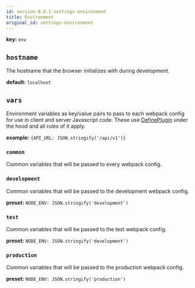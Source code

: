 ```yaml
---
id: version-8.0.1-settings-environment
title: Environment
original_id: settings-environment
---
```


**key:** `env`

## `hostname`
The hostname that the browser initializes with during development.

**default:**
`localhost`

## `vars`
Environment variables as key/value pairs to pass to each webpack config for use in client and server Javascript code. These use [DefinePlugin](https://webpack.js.org/plugins/define-plugin/) under the hood and all rules of it apply.

**example:**
`{API_URL: JSON.stringify('/api/v1')}`

### `common`
Common variables that will be passed to every webpack config.

### `development`
Common variables that will be passed to the development webpack config.

**preset:**
`NODE_ENV: JSON.stringify('development')`

### `test`
Common variables that will be passed to the test webpack config.

**preset:**
`NODE_ENV: JSON.stringify('development')`

### `production`
Common variables that will be passed to the production webpack config.

**preset:**
`NODE_ENV: JSON.stringify('production')`
